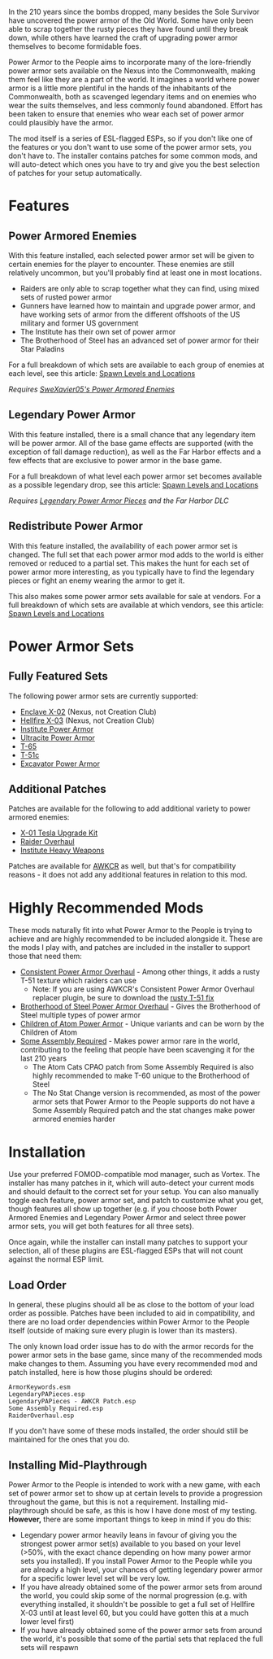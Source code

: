 In the 210 years since the bombs dropped, many besides the Sole Survivor have uncovered the power armor of the Old World. Some have only been able to scrap together the rusty pieces they have found until they break down, while others have learned the craft of upgrading power armor themselves to become formidable foes.

Power Armor to the People aims to incorporate many of the lore-friendly power armor sets available on the Nexus into the Commonwealth, making them feel like they are a part of the world. It imagines a world where power armor is a little more plentiful in the hands of the inhabitants of the Commonwealth, both as scavenged legendary items and on enemies who wear the suits themselves, and less commonly found abandoned. Effort has been taken to ensure that enemies who wear each set of power armor could plausibly have the armor.

The mod itself is a series of ESL-flagged ESPs, so if you don't like one of the features or you don't want to use some of the power armor sets, you don't have to. The installer contains patches for some common mods, and will auto-detect which ones you have to try and give you the best selection of patches for your setup automatically.

# Features

## Power Armored Enemies

With this feature installed, each selected power armor set will be given to certain enemies for the player to encounter. These enemies are still relatively uncommon, but you'll probably find at least one in most locations.

* Raiders are only able to scrap together what they can find, using mixed sets of rusted power armor
* Gunners have learned how to maintain and upgrade power armor, and have working sets of armor from the different offshoots of the US military and former US government
* The Institute has their own set of power armor
* The Brotherhood of Steel has an advanced set of power armor for their Star Paladins

For a full breakdown of which sets are available to each group of enemies at each level, see this article: [Spawn Levels and Locations](Spawn%20Levels%20and%20Locations.md)

*Requires [SweXavier05's Power Armored Enemies](https://www.nexusmods.com/fallout4/mods/24635/)*

## Legendary Power Armor

With this feature installed, there is a small chance that any legendary item will be power armor. All of the base game effects are supported (with the exception of fall damage reduction), as well as the Far Harbor effects and a few effects that are exclusive to power armor in the base game.

For a full breakdown of what level each power armor set becomes available as a possible legendary drop, see this article: [Spawn Levels and Locations](Spawn%20Levels%20and%20Locations.md)

*Requires [Legendary Power Armor Pieces](https://www.nexusmods.com/fallout4/mods/12834) and the Far Harbor DLC*

## Redistribute Power Armor

With this feature installed, the availability of each power armor set is changed. The full set that each power armor mod adds to the world is either removed or reduced to a partial set. This makes the hunt for each set of power armor more interesting, as you typically have to find the legendary pieces or fight an enemy wearing the armor to get it.

This also makes some power armor sets available for sale at vendors. For a full breakdown of which sets are available at which vendors, see this article: [Spawn Levels and Locations](Spawn%20Levels%20and%20Locations.md)

# Power Armor Sets

## Fully Featured Sets

The following power armor sets are currently supported:
* [Enclave X-02](https://www.nexusmods.com/fallout4/mods/11017) (Nexus, not Creation Club)
* [Hellfire X-03](https://www.nexusmods.com/fallout4/mods/26251) (Nexus, not Creation Club)
* [Institute Power Armor](https://www.nexusmods.com/fallout4/mods/18315)
* [Ultracite Power Armor](https://www.nexusmods.com/fallout4/mods/44804)
* [T-65](https://www.nexusmods.com/fallout4/mods/49922)
* [T-51c](https://www.nexusmods.com/fallout4/mods/17941)
* [Excavator Power Armor](https://www.nexusmods.com/fallout4/mods/41884)

## Additional Patches

Patches are available for the following to add additional variety to power armored enemies:
* [X-01 Tesla Upgrade Kit](https://www.nexusmods.com/fallout4/mods/27125)
* [Raider Overhaul](https://www.nexusmods.com/fallout4/mods/9103)
* [Institute Heavy Weapons](https://www.nexusmods.com/fallout4/mods/2441)

Patches are available for [AWKCR](https://www.nexusmods.com/fallout4/mods/6091) as well, but that's for compatibility reasons - it does not add any additional features in relation to this mod.

# Highly Recommended Mods

These mods naturally fit into what Power Armor to the People is trying to achieve and are highly recommended to be included alongside it. These are the mods I play with, and patches are included in the installer to support those that need them:
* [Consistent Power Armor Overhaul](https://www.nexusmods.com/fallout4/mods/11234) - Among other things, it adds a rusty T-51 texture which raiders can use
    * Note: If you are using AWKCR's Consistent Power Armor Overhaul replacer plugin, be sure to download the [rusty T-51 fix](https://www.nexusmods.com/fallout4/mods/50798?tab=files)
* [Brotherhood of Steel Power Armor Overhaul](https://www.nexusmods.com/fallout4/mods/11978) - Gives the Brotherhood of Steel multiple types of power armor
* [Children of Atom Power Armor](https://www.nexusmods.com/fallout4/mods/47586) - Unique variants and can be worn by the Children of Atom
* [Some Assembly Required](https://www.nexusmods.com/fallout4/mods/12050) - Makes power armor rare in the world, contributing to the feeling that people have been scavenging it for the last 210 years
    * The Atom Cats CPAO patch from Some Assembly Required is also highly recommended to make T-60 unique to the Brotherhood of Steel
    * The No Stat Change version is recommended, as most of the power armor sets that Power Armor to the People supports do not have a Some Assembly Required patch and the stat changes make power armored enemies harder

# Installation

Use your preferred FOMOD-compatible mod manager, such as Vortex. The installer has many patches in it, which will auto-detect your current mods and should default to the correct set for your setup. You can also manually toggle each feature, power armor set, and patch to customize what you get, though features all show up together (e.g. if you choose both Power Armored Enemies and Legendary Power Armor and select three power armor sets, you will get both features for all three sets).

Once again, while the installer can install many patches to support your selection, all of these plugins are ESL-flagged ESPs that will not count against the normal ESP limit.

## Load Order

In general, these plugins should all be as close to the bottom of your load order as possible. Patches have been included to aid in compatibility, and there are no load order dependencies within Power Armor to the People itself (outside of making sure every plugin is lower than its masters).

The only known load order issue has to do with the armor records for the power armor sets in the base game, since many of the recommended mods make changes to them. Assuming you have every recommended mod and patch installed, here is how those plugins should be ordered:

```
ArmorKeywords.esm
LegendaryPAPieces.esp
LegendaryPAPieces - AWKCR Patch.esp
Some Assembly Required.esp
RaiderOverhaul.esp
```

If you don't have some of these mods installed, the order should still be maintained for the ones that you do.

## Installing Mid-Playthrough

Power Armor to the People is intended to work with a new game, with each set of power armor set to show up at certain levels to provide a progression throughout the game, but this is not a requirement. Installing mid-playthrough should be safe, as this is how I have done most of my testing. **However,** there are some important things to keep in mind if you do this:

* Legendary power armor heavily leans in favour of giving you the strongest power armor set(s) available to you based on your level (>50%, with the exact chance depending on how many power armor sets you installed). If you install Power Armor to the People while you are already a high level, your chances of getting legendary power armor for a specific lower level set will be very low.
* If you have already obtained some of the power armor sets from around the world, you could skip some of the normal progression (e.g. with everything installed, it shouldn't be possible to get a full set of Hellfire X-03 until at least level 60, but you could have gotten this at a much lower level first)
* If you have already obtained some of the power armor sets from around the world, it's possible that some of the partial sets that replaced the full sets will respawn
